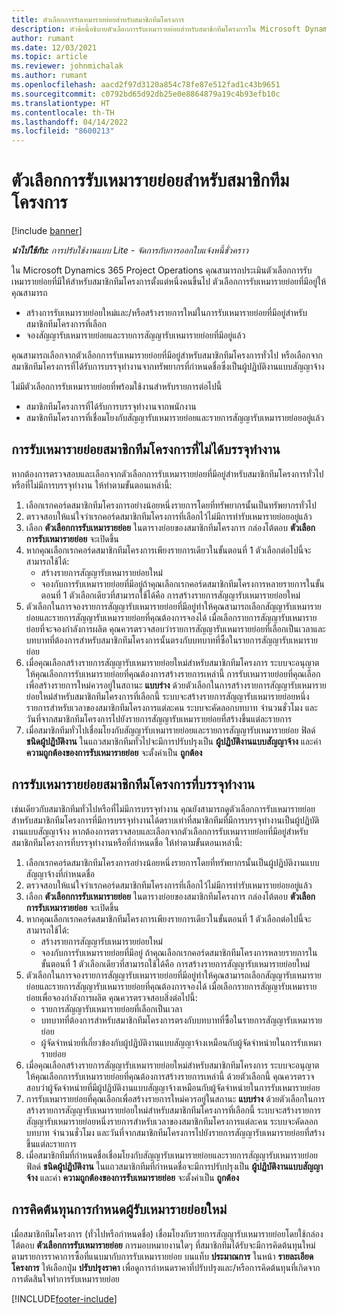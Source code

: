 ```yaml
---
title: ตัวเลือกการรับเหมารายย่อยสำหรับสมาชิกทีมโครงการ
description: หัวข้อนี้อธิบายตัวเลือกการรับเหมารายย่อยสำหรับสมาชิกทีมโครงการใน Microsoft Dynamics 365 Project Operations
author: rumant
ms.date: 12/03/2021
ms.topic: article
ms.reviewer: johnmichalak
ms.author: rumant
ms.openlocfilehash: aacd2f97d3120a854c78fe87e512fad1c43b9651
ms.sourcegitcommit: c0792bd65d92db25e0e8864879a19c4b93efb10c
ms.translationtype: HT
ms.contentlocale: th-TH
ms.lasthandoff: 04/14/2022
ms.locfileid: "8600213"
---
```

# <a name="subcontracting-options-for-project-team-members"></a>ตัวเลือกการรับเหมารายย่อยสำหรับสมาชิกทีมโครงการ

[!include [banner](../../includes/dataverse-preview.md)]

_**นำไปใช้กับ:** การปรับใช้งานแบบ Lite - จัดการกับการออกใบแจ้งหนี้ชั่วคราว_

ใน Microsoft Dynamics 365 Project Operations คุณสามารถประเมินตัวเลือกการรับเหมารายย่อยที่มีให้สำหรับสมาชิกทีมโครงการตั้งแต่หนึ่งคนขึ้นไป ตัวเลือกการรับเหมารายย่อยที่มีอยู่ให้คุณสามารถ

- สร้างการรับเหมารายย่อยใหม่และ/หรือสร้างรายการใหม่ในการรับเหมารายย่อยที่มีอยู่สำหรับสมาชิกทีมโครงการที่เลือก 
- จองสัญญารับเหมารายย่อยและรายการสัญญารับเหมารายย่อยที่มีอยู่แล้ว 

คุณสามารถเลือกจากตัวเลือกการรับเหมารายย่อยที่มีอยู่สำหรับสมาชิกทีมโครงการทั่วไป หรือเลือกจากสมาชิกทีมโครงการที่ได้รับการบรรจุทำงานจากทรัพยากรที่กำหนดชื่อซึ่งเป็นผู้ปฏิบัติงานแบบสัญญาจ้าง 

ไม่มีตัวเลือกการรับเหมารายย่อยที่พร้อมใช้งานสำหรับรายการต่อไปนี้

- สมาชิกทีมโครงการที่ได้รับการบรรจุทำงานจากพนักงาน 
- สมาชิกทีมโครงการที่เชื่อมโยงกับสัญญารับเหมารายย่อยและรายการสัญญารับเหมารายย่อยอยู่แล้ว 

## <a name="subcontracting-an-unstaffed-project-team-member"></a>การรับเหมารายย่อยสมาชิกทีมโครงการที่ไม่ได้บรรจุทำงาน

หากต้องการตรวจสอบและเลือกจากตัวเลือกการรับเหมารายย่อยที่มีอยู่สำหรับสมาชิกทีมโครงการทั่วไปหรือที่ไม่มีการบรรจุทำงาน ให้ทำตามขั้นตอนเหล่านี้:

1. เลือกเรกคอร์ดสมาชิกทีมโครงการอย่างน้อยหนึ่งรายการโดยที่ทรัพยากรนั้นเป็นทรัพยากรทั่วไป
2. ตรวจสอบให้แน่ใจว่าเรกคอร์ดสมาชิกทีมโครงการที่เลือกไว้ไม่มีการทำรับเหมารายย่อยอยู่แล้ว 
3. เลือก **ตัวเลือกการรับเหมารายย่อย** ในตารางย่อยของสมาชิกทีมโครงการ กล่องโต้ตอบ **ตัวเลือกการรับเหมารายย่อย** จะเปิดขึ้น 
4. หากคุณเลือกเรกคอร์ดสมาชิกทีมโครงการเพียงรายการเดียวในขั้นตอนที่ 1 ตัวเลือกต่อไปนี้จะสามารถใช้ได้:
    - สร้างรายการสัญญารับเหมารายย่อยใหม่ 
    - จองกับการรับเหมารายย่อยที่มีอยู่ถ้าคุณเลือกเรกคอร์ดสมาชิกทีมโครงการหลายรายการในขั้นตอนที่ 1 ตัวเลือกเดียวที่สามารถใช้ได้คือ การสร้างรายการสัญญารับเหมารายย่อยใหม่
5. ตัวเลือกในการจองรายการสัญญารับเหมารายย่อยที่มีอยู่ทำให้คุณสามารถเลือกสัญญารับเหมารายย่อยและรายการสัญญารับเหมารายย่อยที่คุณต้องการจองได้ เมื่อเลือกรายการสัญญารับเหมารายย่อยที่จะจองกำลังการผลิต คุณควรตรวจสอบว่ารายการสัญญารับเหมารายย่อยที่เลือกเป็นเวลาและบทบาทที่ต้องการสำหรับสมาชิกทีมโครงการนั้นตรงกับบทบาทที่ซื้อในรายการสัญญารับเหมารายย่อย
6. เมื่อคุณเลือกสร้างรายการสัญญารับเหมารายย่อยใหม่สำหรับสมาชิกทีมโครงการ ระบบจะอนุญาตให้คุณเลือกการรับเหมารายย่อยที่คุณต้องการสร้างรายการเหล่านี้ การรับเหมารายย่อยที่คุณเลือกเพื่อสร้างรายการใหม่ควรอยู่ในสถานะ **แบบร่าง** ด้วยตัวเลือกในการสร้างรายการสัญญารับเหมารายย่อยใหม่สำหรับสมาชิกทีมโครงการที่เลือกนี้ ระบบจะสร้างรายการสัญญารับเหมารายย่อยหนึ่งรายการสำหรับเวลาของสมาชิกทีมโครงการแต่ละคน ระบบจะคัดลอกบทบาท จำนวนชั่วโมง และวันที่จากสมาชิกทีมโครงการไปยังรายการสัญญารับเหมารายย่อยที่สร้างขึ้นแต่ละรายการ 
7. เมื่อสมาชิกทีมทั่วไปเชื่อมโยงกับสัญญารับเหมารายย่อยและรายการสัญญารับเหมารายย่อย ฟิลด์ **ชนิดผู้ปฏิบัติงาน** ในแถวสมาชิกทีมทั่วไปจะมีการปรับปรุงเป็น **ผู้ปฏิบัติงานแบบสัญญาจ้าง** และค่า **ความถูกต้องของการรับเหมารายย่อย** จะตั้งค่าเป็น **ถูกต้อง**

## <a name="subcontracting-a-staffed-project-team-member"></a>การรับเหมารายย่อยสมาชิกทีมโครงการที่บรรจุทำงาน

เช่นเดียวกับสมาชิกทีมทั่วไปหรือที่ไม่มีการบรรจุทำงาน คุณยังสามารถดูตัวเลือกการรับเหมารายย่อยสำหรับสมาชิกทีมโครงการที่มีการบรรจุทำงานได้ตราบเท่าที่สมาชิกทีมที่มีการบรรจุทำงานเป็นผู้ปฏิบัติงานแบบสัญญาจ้าง หากต้องการตรวจสอบและเลือกจากตัวเลือกการรับเหมารายย่อยที่มีอยู่สำหรับสมาชิกทีมโครงการที่บรรจุทำงานหรือที่กำหนดชื่อ ให้ทำตามขั้นตอนเหล่านี้:

1. เลือกเรกคอร์ดสมาชิกทีมโครงการอย่างน้อยหนึ่งรายการโดยที่ทรัพยากรนั้นเป็นผู้ปฏิบัติงานแบบสัญญาจ้างที่กำหนดชื่อ
2. ตรวจสอบให้แน่ใจว่าเรกคอร์ดสมาชิกทีมโครงการที่เลือกไว้ไม่มีการทำรับเหมารายย่อยอยู่แล้ว 
3. เลือก **ตัวเลือกการรับเหมารายย่อย** ในตารางย่อยของสมาชิกทีมโครงการ กล่องโต้ตอบ **ตัวเลือกการรับเหมารายย่อย** จะเปิดขึ้น 
4. หากคุณเลือกเรกคอร์ดสมาชิกทีมโครงการเพียงรายการเดียวในขั้นตอนที่ 1 ตัวเลือกต่อไปนี้จะสามารถใช้ได้:
      - สร้างรายการสัญญารับเหมารายย่อยใหม่
      - จองกับการรับเหมารายย่อยที่มีอยู่
  ถ้าคุณเลือกเรกคอร์ดสมาชิกทีมโครงการหลายรายการในขั้นตอนที่ 1 ตัวเลือกเดียวที่สามารถใช้ได้คือ การสร้างรายการสัญญารับเหมารายย่อยใหม่
5. ตัวเลือกในการจองรายการสัญญารับเหมารายย่อยที่มีอยู่ทำให้คุณสามารถเลือกสัญญารับเหมารายย่อยและรายการสัญญารับเหมารายย่อยที่คุณต้องการจองได้ เมื่อเลือกรายการสัญญารับเหมารายย่อยเพื่อจองกำลังการผลิต คุณควรตรวจสอบสิ่งต่อไปนี้:
      - รายการสัญญารับเหมารายย่อยที่เลือกเป็นเวลา 
      - บทบาทที่ต้องการสำหรับสมาชิกทีมโครงการตรงกับบทบาทที่ซื้อในรายการสัญญารับเหมารายย่อย 
      - ผู้จัดจำหน่ายที่เกี่ยวข้องกับผู้ปฏิบัติงานแบบสัญญาจ้างเหมือนกับผู้จัดจำหน่ายในการรับเหมารายย่อย
6. เมื่อคุณเลือกสร้างรายการสัญญารับเหมารายย่อยใหม่สำหรับสมาชิกทีมโครงการ ระบบจะอนุญาตให้คุณเลือกการรับเหมารายย่อยที่คุณต้องการสร้างรายการเหล่านี้ ด้วยตัวเลือกนี้ คุณควรตรวจสอบว่าผู้จัดจำหน่ายที่มีผู้ปฏิบัติงานแบบสัญญาจ้างเหมือนกับผู้จัดจำหน่ายในการรับเหมารายย่อย 
7. การรับเหมารายย่อยที่คุณเลือกเพื่อสร้างรายการใหม่ควรอยู่ในสถานะ **แบบร่าง** ด้วยตัวเลือกในการสร้างรายการสัญญารับเหมารายย่อยใหม่สำหรับสมาชิกทีมโครงการที่เลือกนี้ ระบบจะสร้างรายการสัญญารับเหมารายย่อยหนึ่งรายการสำหรับเวลาของสมาชิกทีมโครงการแต่ละคน ระบบจะคัดลอกบทบาท จำนวนชั่วโมง และวันที่จากสมาชิกทีมโครงการไปยังรายการสัญญารับเหมารายย่อยที่สร้างขึ้นแต่ละรายการ  
8. เมื่อสมาชิกทีมที่กำหนดชื่อเชื่อมโยงกับสัญญารับเหมารายย่อยและรายการสัญญารับเหมารายย่อย ฟิลด์ **ชนิดผู้ปฏิบัติงาน** ในแถวสมาชิกทีมที่กำหนดชื่อจะมีการปรับปรุงเป็น **ผู้ปฏิบัติงานแบบสัญญาจ้าง** และค่า **ความถูกต้องของการรับเหมารายย่อย** จะตั้งค่าเป็น **ถูกต้อง**

## <a name="re-costing-subcontractor-assignments"></a>การคิดต้นทุนการกำหนดผู้รับเหมารายย่อยใหม่

เมื่อสมาชิกทีมโครงการ (ทั่วไปหรือกำหนดชื่อ) เชื่อมโยงกับรายการสัญญารับเหมารายย่อยโดยใช้กล่องโต้ตอบ **ตัวเลือกการรับเหมารายย่อย** การมอบหมายงานใดๆ ที่สมาชิกทีมได้รับจะมีการคิดต้นทุนใหม่ตามรายการราคาการซื้อที่แนบมากับการรับเหมารายย่อย บนแท็บ **ประมาณการ** ในหน้า **รายละเอียดโครงการ** ให้เลือกปุ่ม **ปรับปรุงราคา** เพื่อดูการกำหนดราคาที่ปรับปรุงและ/หรือการคิดต้นทุนที่เกิดจากการตัดสินใจทำการรับเหมารายย่อย

[!INCLUDE[footer-include](../../includes/footer-banner.md)]
